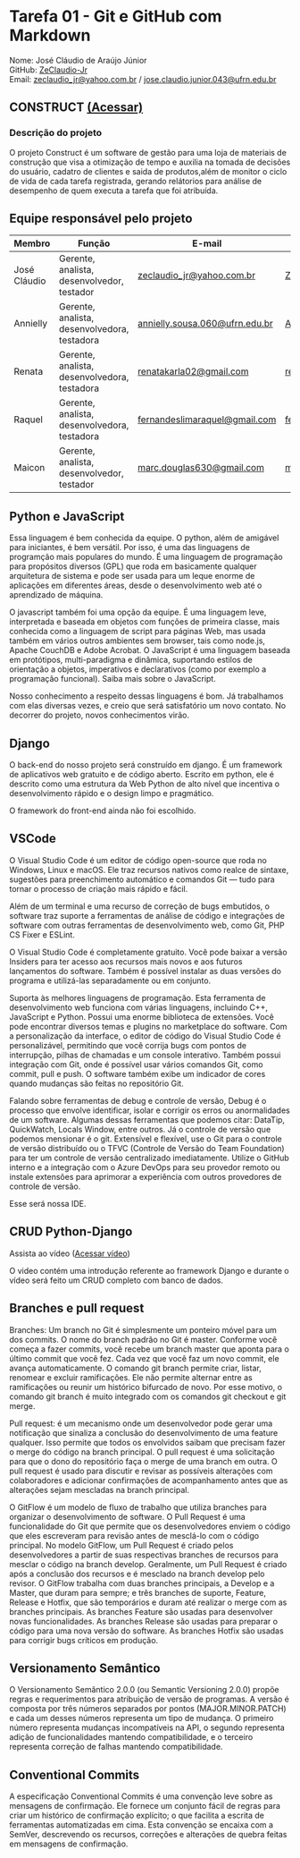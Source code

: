 # Tarefa 01 - Git e GitHub com Markdown 
Nome: José Cláudio de Araújo Júnior  
GitHub: [ZeClaudio-Jr](https://github.com/ZeClaudio-Jr)  
Email: zeclaudio_jr@yahoo.com.br / jose.claudio.junior.043@ufrn.edu.br

## CONSTRUCT [(Acessar)](https://github.com/renatak12/construct)

### Descrição do projeto

O projeto Construct é um software de gestão para uma loja de materiais de construção que visa a otimização de tempo e auxilia na tomada de decisões do usuário, cadatro de clientes e saida de produtos,além de monitor o ciclo de vida de cada tarefa registrada, gerando relátorios para análise de desempenho de quem executa a tarefa que foi atribuída.  

## Equipe responsável pelo projeto  

| Membro| Função | E-mail | GitHub |  
| -------------------- | ------------------------------------------- | -------------------------------------------- | ----------------------------------- |  
| José Cláudio | Gerente, analista, desenvolvedor, testador | zeclaudio_jr@yahoo.com.br | [ZeClaudio-Jr](https://github.com/ZeClaudio-Jr) |
Annielly | Gerente, analista, desenvolvedora, testadora | annielly.sousa.060@ufrn.edu.br | [Anniellyfs](https://github.com/Anniellyfs) |  
| Renata | Gerente, analista, desenvolvedora, testadora | renatakarla02@gmail.com | [renatak12](https://github.com/renatak12) |  
Raquel | Gerente, analista, desenvolvedora, testadora | fernandeslimaraquel@gmail.com | [fernandesraquel](https://github.com/fernandesraquel) |  
| Maicon | Gerente, analista, desenvolvedor, testador | marc.douglas630@gmail.com | [mdouglas630](https://github.com/mdouglas630) |   

## Python e JavaScript

Essa linguagem é bem conhecida da equipe. O python, além de amigável para iniciantes, é bem versátil. Por isso, é uma das linguagens de programção mais populares do mundo. É uma linguagem de programação para propósitos diversos (GPL) que roda em basicamente qualquer arquitetura de sistema e pode ser usada para um leque enorme de aplicações em diferentes áreas, desde o desenvolvimento web até o aprendizado de máquina.

O javascript também foi uma opção da equipe. É uma linguagem leve, interpretada e baseada em objetos com funções de primeira classe, mais conhecida como a linguagem de script para páginas Web, mas usada também em vários outros ambientes sem browser, tais como node.js, Apache CouchDB e Adobe Acrobat. O JavaScript é uma linguagem baseada em protótipos, multi-paradigma e dinâmica, suportando estilos de orientação a objetos, imperativos e declarativos (como por exemplo a programação funcional). Saiba mais sobre o JavaScript.

Nosso conhecimento a respeito dessas linguagens é bom. Já trabalhamos com elas diversas vezes, e creio que será satisfatório um novo contato. No decorrer do projeto, novos conhecimentos virão.

## Django

O back-end do nosso projeto será construído em django. É um framework de aplicativos web gratuito e de código aberto. Escrito em python, ele é descrito como uma estrutura da Web Python de alto nível que incentiva o desenvolvimento rápido e o design limpo e pragmático.

O framework do front-end ainda não foi escolhido.

## VSCode

O Visual Studio Code é um editor de código open-source que roda no Windows, Linux e macOS. Ele traz recursos nativos como realce de sintaxe, sugestões para preenchimento automático e comandos Git — tudo para tornar o processo de criação mais rápido e fácil.

Além de um terminal e uma recurso de correção de bugs embutidos, o software traz suporte a ferramentas de análise de código e integrações de software com outras ferramentas de desenvolvimento web, como Git, PHP CS Fixer e ESLint.

O Visual Studio Code é completamente gratuito. Você pode baixar a versão Insiders para ter acesso aos recursos mais novos e aos futuros lançamentos do software. Também é possível instalar as duas versões do programa e utilizá-las separadamente ou em conjunto.

Suporta às melhores linguagens de programação. Esta ferramenta de desenvolvimento web funciona com várias linguagens, incluindo C++, JavaScript e Python. Possui uma enorme biblioteca de extensões. Você pode encontrar diversos temas e plugins no marketplace do software. Com a personalização da interface, o editor de código do Visual Studio Code é personalizável, permitindo que você corrija bugs com pontos de interrupção, pilhas de chamadas e um console interativo. Também possui integração com Git, onde é possível usar vários comandos Git, como commit, pull e push. O software também exibe um indicador de cores quando mudanças são feitas no repositório Git.

Falando sobre ferramentas de debug e controle de versão, Debug é o processo que envolve identificar, isolar e corrigir os erros ou anormalidades de um software. Algumas dessas ferramentas que podemos citar: DataTip, QuickWatch, Locals Window, entre outros. Já o controle de versão que podemos mensionar é o git. Extensível e flexível, use o Git para o controle de versão distribuído ou o TFVC (Controle de Versão do Team Foundation) para ter um controle de versão centralizado imediatamente. Utilize o GitHub interno e a integração com o Azure DevOps para seu provedor remoto ou instale extensões para aprimorar a experiência com outros provedores de controle de versão.

Esse será nossa IDE.

## CRUD Python-Django

Assista ao vídeo ([Acessar vídeo](https://www.youtube.com/watch?v=GGBzMpIAgz4))

O video contém uma introdução referente ao framework Django e durante o vídeo será feito um CRUD completo com banco de dados.

## Branches e pull request

Branches: Um branch no Git é simplesmente um ponteiro móvel para um dos commits. O nome do branch padrão no Git é master. Conforme você começa a fazer commits, você recebe um branch master que aponta para o último commit que você fez. Cada vez que você faz um novo commit, ele avança automaticamente. O comando git branch permite criar, listar, renomear e excluir ramificações. Ele não permite alternar entre as ramificações ou reunir um histórico bifurcado de novo. Por esse motivo, o comando git branch é muito integrado com os comandos git checkout e git merge.

Pull request: é um mecanismo onde um desenvolvedor pode gerar uma notificação que sinaliza a conclusão do desenvolvimento de uma feature qualquer. Isso permite que todos os envolvidos saibam que precisam fazer o merge do código na branch principal. O pull request é uma solicitação para que o dono do repositório faça o merge de uma branch em outra. O pull request é usado para discutir e revisar as possíveis alterações com colaboradores e adicionar confirmações de acompanhamento antes que as alterações sejam mescladas na branch principal.

O GitFlow é um modelo de fluxo de trabalho que utiliza branches para organizar o desenvolvimento de software. O Pull Request é uma funcionalidade do Git que permite que os desenvolvedores enviem o código que eles escreveram para revisão antes de mesclá-lo com o código principal. No modelo GitFlow, um Pull Request é criado pelos desenvolvedores a partir de suas respectivas branches de recursos para mesclar o código na branch develop. Geralmente, um Pull Request é criado após a conclusão dos recursos e é mesclado na branch develop pelo revisor. O GitFlow trabalha com duas branches principais, a Develop e a Master, que duram para sempre; e três branches de suporte, Feature, Release e Hotfix, que são temporários e duram até realizar o merge com as branches principais. As branches Feature são usadas para desenvolver novas funcionalidades. As branches Release são usadas para preparar o código para uma nova versão do software. As branches Hotfix são usadas para corrigir bugs críticos em produção.

## Versionamento Semântico 

O Versionamento Semântico 2.0.0 (ou Semantic Versioning 2.0.0) propõe regras e requerimentos para atribuição de versão de programas. A versão é composta por três números separados por pontos (MAJOR.MINOR.PATCH) e cada um desses números representa um tipo de mudança. O primeiro número representa mudanças incompatíveis na API, o segundo representa adição de funcionalidades mantendo compatibilidade, e o terceiro representa correção de falhas mantendo compatibilidade.

## Conventional Commits

A especificação Conventional Commits é uma convenção leve sobre as mensagens de confirmação. Ele fornece um conjunto fácil de regras para criar um histórico de confirmação explícito; o que facilita a escrita de ferramentas automatizadas em cima. Esta convenção se encaixa com a SemVer, descrevendo os recursos, correções e alterações de quebra feitas em mensagens de confirmação.
